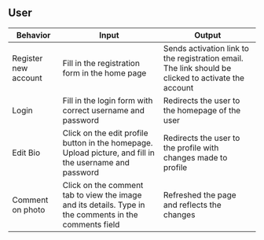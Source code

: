 ## User
| Behavior            | Input                         | Output                        | 
| ------------------- | ----------------------------- | ----------------------------- |
| Register new account | Fill in the registration form in the home page | Sends activation link to the registration email. The link should be clicked to activate the account |
| Login | Fill in the login form with correct username and password | Redirects the user to the homepage of the user |
| Edit Bio | Click on the edit profile button in the homepage. Upload picture, and fill in the username and password | Redirects the user to the profile with changes made to profile |
| Comment on photo | Click on the comment tab to view the image and its details. Type in the comments in the comments field | Refreshed the page and reflects the changes |